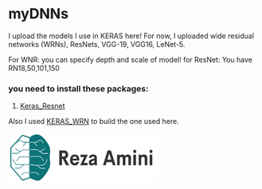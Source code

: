 # myDNNs
I upload the models I use in KERAS here!
For now, I uploaded 
wide residual networks (WRNs), ResNets, VGG-19, VGG16, LeNet-5.

For WNR: you can specify depth and scale of model!
for ResNet: You have RN18,50,101,150



### you need to install these packages:
1. [Keras_Resnet](https://github.com/broadinstitute/keras-resnet)

Also I used [KERAS_WRN](https://github.com/hypnopump/keras-wrn) to build the one used here.

<img src="https://github.com/magnumical/myDNNs/blob/master/logom.png" data-canonical-src="https://imreza.ir" width="300" height="100" />


